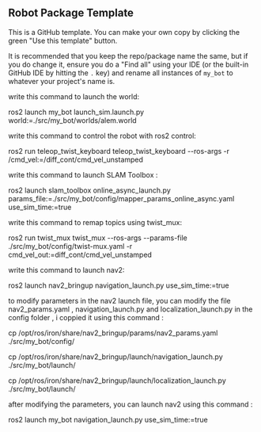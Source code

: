 ## Robot Package Template

This is a GitHub template. You can make your own copy by clicking the green "Use this template" button.

It is recommended that you keep the repo/package name the same, but if you do change it, ensure you do a "Find all" using your IDE (or the built-in GitHub IDE by hitting the `.` key) and rename all instances of `my_bot` to whatever your project's name is.

write this command to launch the world:

ros2 launch my_bot launch_sim.launch.py world:=./src/my_bot/worlds/alem.world 


write this command to control the robot with ros2 control:

ros2 run teleop_twist_keyboard teleop_twist_keyboard --ros-args -r /cmd_vel:=/diff_cont/cmd_vel_unstamped

write this command to launch SLAM Toolbox : 

ros2 launch slam_toolbox online_async_launch.py params_file:=./src/my_bot/config/mapper_params_online_async.yaml use_sim_time:=true

write this command to remap topics using twist_mux:

ros2 run twist_mux twist_mux --ros-args --params-file ./src/my_bot/config/twist-mux.yaml -r cmd_vel_out:=diff_cont/cmd_vel_unstamped

write this command to launch nav2:

ros2 launch nav2_bringup navigation_launch.py use_sim_time:=true

to modify parameters in the nav2 launch file, you can modify the file nav2_params.yaml , navigation_launch.py and localization_launch.py in the config folder , i coppied it using this command :

cp /opt/ros/iron/share/nav2_bringup/params/nav2_params.yaml ./src/my_bot/config/

cp /opt/ros/iron/share/nav2_bringup/launch/navigation_launch.py ./src/my_bot/launch/

cp /opt/ros/iron/share/nav2_bringup/launch/localization_launch.py ./src/my_bot/launch/

after modifying the parameters, you can launch nav2 using this command :

ros2 launch my_bot navigation_launch.py use_sim_time:=true
